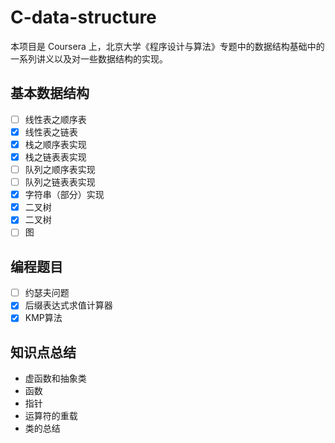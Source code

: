 # C-data-structure
本项目是 Coursera 上，北京大学《程序设计与算法》专题中的数据结构基础中的一系列讲义以及对一些数据结构的实现。

## 基本数据结构
- [ ] 线性表之顺序表
- [x] 线性表之链表
- [x] 栈之顺序表实现
- [x] 栈之链表表实现
- [ ] 队列之顺序表实现
- [ ] 队列之链表表实现
- [x] 字符串（部分）实现
- [x] 二叉树
- [x] 二叉树
- [ ] 图

## 编程题目
- [ ] 约瑟夫问题
- [x] 后缀表达式求值计算器
- [x] KMP算法

## 知识点总结
-  虚函数和抽象类
- 函数
- 指针
- 运算符的重载
- 类的总结
